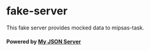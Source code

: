 # fake-server
This fake server provides mocked data to mipsas-task.

#### Powered by [My JSON Server](https://my-json-server.typicode.com/)
